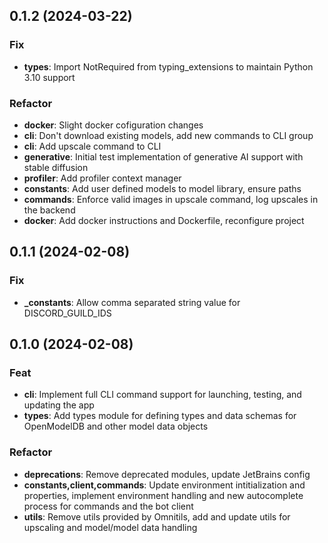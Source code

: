 ## 0.1.2 (2024-03-22)

### Fix

- **types**: Import NotRequired from typing_extensions to maintain Python 3.10 support

### Refactor

- **docker**: Slight docker cofiguration changes
- **cli**: Don't download existing models, add new commands to CLI group
- **cli**: Add upscale command to CLI
- **generative**: Initial test implementation of generative AI support with stable diffusion
- **profiler**: Add profiler context manager
- **constants**: Add user defined models to model library, ensure paths
- **commands**: Enforce valid images in upscale command, log upscales in the backend
- **docker**: Add docker instructions and Dockerfile, reconfigure project

## 0.1.1 (2024-02-08)

### Fix

- **_constants**: Allow comma separated string value for DISCORD_GUILD_IDS

## 0.1.0 (2024-02-08)

### Feat

- **cli**: Implement full CLI command support for launching, testing, and updating the app
- **types**: Add types module for defining types and data schemas for OpenModelDB and other model data objects

### Refactor

- **deprecations**: Remove deprecated modules, update JetBrains config
- **constants,client,commands**: Update environment intitialization and properties, implement environment handling and new autocomplete process for commands and the bot client
- **utils**: Remove utils provided by Omnitils, add and update utils for upscaling and model/model data handling
